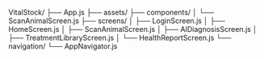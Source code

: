 VitalStock/
├── App.js
├── assets/
├── components/
│   └── ScanAnimalScreen.js
├── screens/
│   ├── LoginScreen.js
│   ├── HomeScreen.js
│   ├── ScanAnimalScreen.js
│   ├── AIDiagnosisScreen.js
│   ├── TreatmentLibraryScreen.js
│   └── HealthReportScreen.js
└── navigation/
    └── AppNavigator.js
